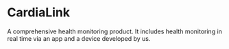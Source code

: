 # CardiaLink
A comprehensive health monitoring product. It includes health monitoring in real time via an app and a device developed by us.
